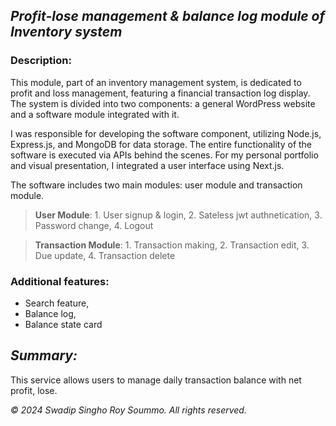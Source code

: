 ## *Profit-lose management & balance log module of Inventory system*

### Description: 

This module, part of an inventory management system, is dedicated to profit and loss management, featuring a financial transaction log display. The system is divided into two components: a general WordPress website and a software module integrated with it.

I was responsible for developing the software component, utilizing Node.js, Express.js, and MongoDB for data storage. The entire functionality of the software is executed via APIs behind the scenes. For my personal portfolio and visual presentation, I integrated a user interface using Next.js.

The software includes two main modules: user module and transaction module.

> **User Module**:
              1. User signup & login,
              2. Sateless jwt authnetication,
              3. Password change,
              4. Logout 

> **Transaction Module**:
              1. Transaction making,
              2. Transaction edit,
              3. Due update,
              4. Transaction delete
 
### Additional features: 
- Search feature,
- Balance log,
- Balance state card 

## *Summary:*

This service allows users to manage daily transaction balance with net profit, lose.


*&copy; 2024 Swadip Singho Roy Soummo. All rights reserved.*
